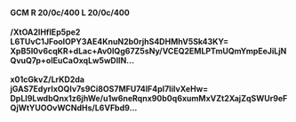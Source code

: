 #### GCM R 20/0c/400 L 20/0c/400
**/XtOA2lHfIEp5pe2**<br/>**L6TUvC1JFooIOPY3AE4KnuN2b0rjhS4DHMhV5Sk43KY=**<br/>**XpB5I0v6cqKR+dLac+Av0lQg67Z5sNy/VCEQ2EMLPTmUQmYmpEeJiLjNQvuQ7p+olEuCaOxqLw5wDlIN...**<br/><br/>
**x01cGkvZ/LrKD2da**<br/>**jGAS7EdyrIxOQlv7s9Ci8OS7MFU74lF4pI7liIvXeHw=**<br/>**DpLl9LwdbQnx1z6jhWe/u1w6neRqnx90b0q6xumMxVZt2XajZqSWUr9eFQjWtYUOOvWCNdHs/L6VFbd9...**
